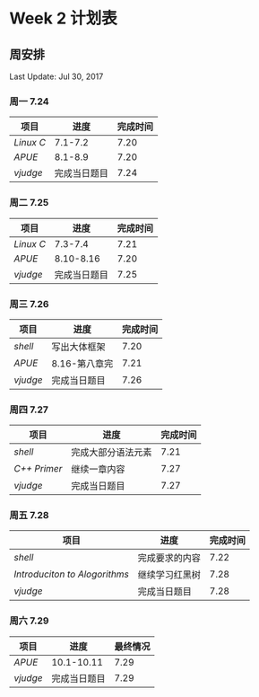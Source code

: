 # Week 2 计划表

## 周安排

Last Update: Jul 30, 2017

### 周一 7.24

|项目|进度|完成时间|
|-|-|-|
|*Linux C*|7.1-7.2|7.20|
|*APUE*|8.1-8.9|7.20|
|*vjudge*|完成当日题目|7.24|

### 周二 7.25

|项目|进度|完成时间|
|-|-|-|
|*Linux C*|7.3-7.4|7.21|
|*APUE*|8.10-8.16|7.20|
|*vjudge*|完成当日题目|7.25|


### 周三 7.26

|项目|进度|完成时间|
|-|-|-|
|*shell*|写出大体框架|7.20|
|*APUE*|8.16-第八章完|7.21|
|*vjudge*|完成当日题目|7.26|

### 周四 7.27

|项目|进度|完成时间|
|-|-|-|
|*shell*|完成大部分语法元素|7.21|
|*C++ Primer*|继续一章内容|7.27|
|*vjudge*|完成当日题目|7.27|

### 周五 7.28

|项目|进度|完成时间|
|-|-|-|
|*shell*|完成要求的内容|7.22|
|*Introduciton to Alogorithms*|继续学习红黑树|7.28|
|*vjudge*|完成当日题目|7.28|

### 周六 7.29

|项目|进度|最终情况|
|-|-|-|
|*APUE*|10.1-10.11|7.29|
|*vjudge*|完成当日题目|7.29|
